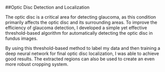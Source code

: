 ##Optic Disc Detection and Localization

The optic disc is a critical area for detecting glaucoma, as this condition primarily affects the optic disc and its surrounding areas. To improve the efficiency of glaucoma detection, I developed a simple yet effective threshold-based algorithm for automatically detecting the optic disc in fundus images.

By using this threshold-based method to label my data and then training a deep neural network for final optic disc localization, I was able to achieve good results. The extracted regions can also be used to create an even more robust cropping system.
